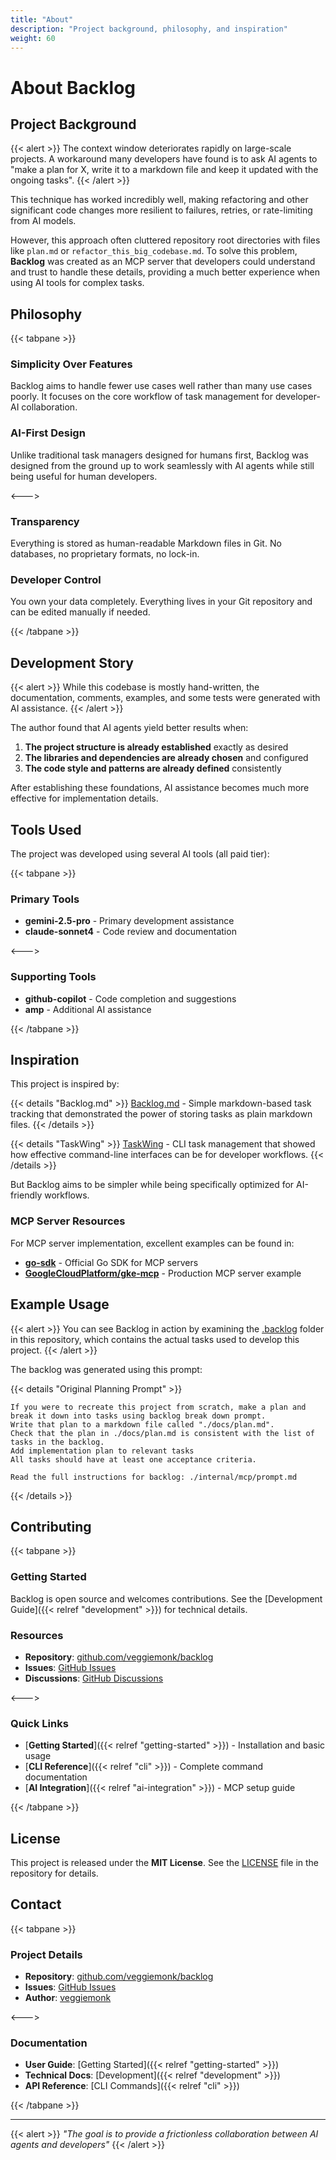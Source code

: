 ```yaml
---
title: "About"
description: "Project background, philosophy, and inspiration"
weight: 60
---
```


# About Backlog

## Project Background

{{< alert >}}
The context window deteriorates rapidly on large-scale projects. A workaround many developers have found is to ask AI agents to "make a plan for X, write it to a markdown file and keep it updated with the ongoing tasks".
{{< /alert >}}

This technique has worked incredibly well, making refactoring and other significant code changes more resilient to failures, retries, or rate-limiting from AI models.

However, this approach often cluttered repository root directories with files like `plan.md` or `refactor_this_big_codebase.md`. To solve this problem, **Backlog** was created as an MCP server that developers could understand and trust to handle these details, providing a much better experience when using AI tools for complex tasks.

## Philosophy

{{< tabpane >}}

### Simplicity Over Features
Backlog aims to handle fewer use cases well rather than many use cases poorly. It focuses on the core workflow of task management for developer-AI collaboration.

### AI-First Design
Unlike traditional task managers designed for humans first, Backlog was designed from the ground up to work seamlessly with AI agents while still being useful for human developers.

<--->

### Transparency
Everything is stored as human-readable Markdown files in Git. No databases, no proprietary formats, no lock-in.

### Developer Control
You own your data completely. Everything lives in your Git repository and can be edited manually if needed.

{{< /tabpane >}}

## Development Story

{{< alert >}}
While this codebase is mostly hand-written, the documentation, comments, examples, and some tests were generated with AI assistance.
{{< /alert >}}

The author found that AI agents yield better results when:

1. **The project structure is already established** exactly as desired
2. **The libraries and dependencies are already chosen** and configured
3. **The code style and patterns are already defined** consistently

After establishing these foundations, AI assistance becomes much more effective for implementation details.

## Tools Used

The project was developed using several AI tools (all paid tier):

{{< tabpane >}}

### Primary Tools
- **gemini-2.5-pro** - Primary development assistance
- **claude-sonnet4** - Code review and documentation

<--->

### Supporting Tools
- **github-copilot** - Code completion and suggestions
- **amp** - Additional AI assistance

{{< /tabpane >}}

## Inspiration

This project is inspired by:

{{< details "Backlog.md" >}}
[Backlog.md](https://github.com/MrLesk/Backlog.md) - Simple markdown-based task tracking that demonstrated the power of storing tasks as plain markdown files.
{{< /details >}}

{{< details "TaskWing" >}}
[TaskWing](https://github.com/josephgoksu/TaskWing) - CLI task management that showed how effective command-line interfaces can be for developer workflows.
{{< /details >}}

But Backlog aims to be simpler while being specifically optimized for AI-friendly workflows.

### MCP Server Resources

For MCP server implementation, excellent examples can be found in:

- [**go-sdk**](https://github.com/modelcontextprotocol/go-sdk) - Official Go SDK for MCP servers
- [**GoogleCloudPlatform/gke-mcp**](https://github.com/GoogleCloudPlatform/gke-mcp) - Production MCP server example

## Example Usage

{{< alert >}}
You can see Backlog in action by examining the [.backlog](https://github.com/veggiemonk/backlog/tree/main/.backlog) folder in this repository, which contains the actual tasks used to develop this project.
{{< /alert >}}

The backlog was generated using this prompt:

{{< details "Original Planning Prompt" >}}
```
If you were to recreate this project from scratch, make a plan and break it down into tasks using backlog break down prompt.
Write that plan to a markdown file called "./docs/plan.md".
Check that the plan in ./docs/plan.md is consistent with the list of tasks in the backlog.
Add implementation plan to relevant tasks
All tasks should have at least one acceptance criteria.

Read the full instructions for backlog: ./internal/mcp/prompt.md
```
{{< /details >}}

## Contributing

{{< tabpane >}}

### Getting Started
Backlog is open source and welcomes contributions. See the [Development Guide]({{< relref "development" >}}) for technical details.

### Resources
- **Repository**: [github.com/veggiemonk/backlog](https://github.com/veggiemonk/backlog)
- **Issues**: [GitHub Issues](https://github.com/veggiemonk/backlog/issues)
- **Discussions**: [GitHub Discussions](https://github.com/veggiemonk/backlog/discussions)

<--->

### Quick Links
- [**Getting Started**]({{< relref "getting-started" >}}) - Installation and basic usage
- [**CLI Reference**]({{< relref "cli" >}}) - Complete command documentation
- [**AI Integration**]({{< relref "ai-integration" >}}) - MCP setup guide

{{< /tabpane >}}

## License

This project is released under the **MIT License**. See the [LICENSE](https://github.com/veggiemonk/backlog/blob/main/LICENSE) file in the repository for details.

## Contact

{{< tabpane >}}

### Project Details
- **Repository**: [github.com/veggiemonk/backlog](https://github.com/veggiemonk/backlog)
- **Issues**: [GitHub Issues](https://github.com/veggiemonk/backlog/issues)
- **Author**: [veggiemonk](https://github.com/veggiemonk)

<--->

### Documentation
- **User Guide**: [Getting Started]({{< relref "getting-started" >}})
- **Technical Docs**: [Development]({{< relref "development" >}})
- **API Reference**: [CLI Commands]({{< relref "cli" >}})

{{< /tabpane >}}

---

{{< alert >}}
*"The goal is to provide a frictionless collaboration between AI agents and developers"*
{{< /alert >}}